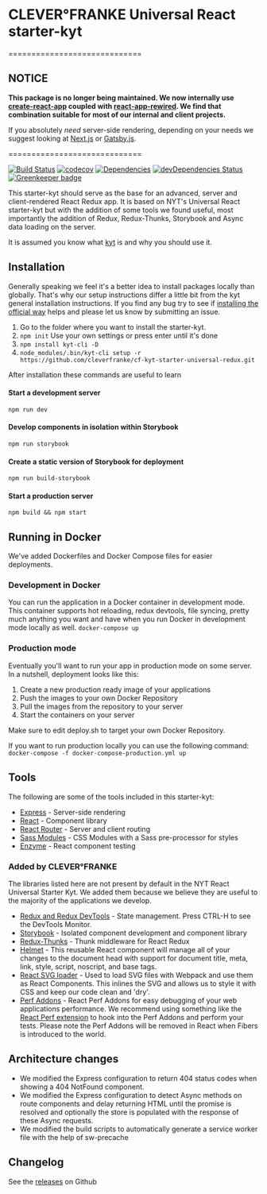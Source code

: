 # CLEVER°FRANKE Universal React starter-kyt

=============================

## NOTICE

**This package is no longer being maintained. We now internally use [create-react-app](https://github.com/facebook/create-react-app) coupled with [react-app-rewired](https://github.com/timarney/react-app-rewired). We find that combination suitable for most of our internal and client projects.**

If you absolutely _need_ server-side rendering, depending on your needs we suggest looking at [Next.js](https://github.com/zeit/next.js/) or [Gatsby.js](https://www.gatsbyjs.org/).

=============================

[![Build Status](https://travis-ci.org/cleverfranke/cf-kyt-starter-universal-redux.svg?branch=master)](https://travis-ci.org/cleverfranke/cf-kyt-starter-universal-redux) [![codecov](https://codecov.io/gh/cleverfranke/cf-kyt-starter-universal-redux/branch/master/graph/badge.svg)](https://codecov.io/gh/cleverfranke/cf-kyt-starter-universal-redux) [![Dependencies](https://david-dm.org/cleverfranke/cf-kyt-starter-universal-redux.svg)](https://david-dm.org/cleverfranke/cf-kyt-starter-universal-redux) [![devDependencies Status](https://david-dm.org/cleverfranke/cf-kyt-starter-universal-redux/dev-status.svg)](https://david-dm.org/cleverfranke/cf-kyt-starter-universal-redux?type=dev)
[![Greenkeeper badge](https://badges.greenkeeper.io/cleverfranke/cf-kyt-starter-universal-redux.svg)](https://greenkeeper.io/)

This starter-kyt should serve as the base for an advanced, server and client-rendered React Redux app. It is based on NYT's Universal React starter-kyt but with the addition of some tools we found useful, most importantly the addition of Redux, Redux-Thunks, Storybook and Async data loading on the server.

It is assumed you know what [kyt](https://github.com/NYTimes/kyt) is and why you should use it.

## Installation

Generally speaking we feel it's a better idea to install packages locally than globally. That's why our setup instructions differ a little bit from the kyt general installation instructions. If you find any bug try to see if [installing the official way](https://github.com/NYTimes/kyt#quick-start) helps and please let us know by submitting an issue.

1.  Go to the folder where you want to install the starter-kyt.
2.  `npm init`
    Use your own settings or press enter until it's done
3.  `npm install kyt-cli -D`
4.  `node_modules/.bin/kyt-cli setup -r https://github.com/cleverfranke/cf-kyt-starter-universal-redux.git`

After installation these commands are useful to learn

#### Start a development server

`npm run dev`

#### Develop components in isolation within Storybook

`npm run storybook`

#### Create a static version of Storybook for deployment

`npm run build-storybook`

#### Start a production server

`npm build && npm start`

## Running in Docker

We've added Dockerfiles and Docker Compose files for easier deployments.

### Development in Docker

You can run the application in a Docker container in development mode. This container supports hot reloading, redux devtools, file syncing, pretty much anything you want and have when you run Docker in development mode locally as well.
`docker-compose up`

### Production mode

Eventually you'll want to run your app in production mode on some server.
In a nutshell, deployment looks like this:

1.  Create a new production ready image of your applications
2.  Push the images to your own Docker Repository
3.  Pull the images from the repository to your server
4.  Start the containers on your server

Make sure to edit deploy.sh to target your own Docker Repository.

If you want to run production locally you can use the following command:
`docker-compose -f docker-compose-production.yml up`

## Tools

The following are some of the tools included in this starter-kyt:

- [Express](https://expressjs.com/) - Server-side rendering
- [React](https://facebook.github.io/react/) - Component library
- [React Router](https://github.com/reactjs/react-router) - Server and client routing
- [Sass Modules](https://github.com/css-modules/css-modules) - CSS Modules with a Sass pre-processor for styles
- [Enzyme](https://github.com/airbnb/enzyme) - React component testing

### Added by CLEVER°FRANKE

The libraries listed here are not present by default in the NYT React Universal Starter Kyt. We added them because we believe they are useful to the majority of the applications we develop.

- [Redux and Redux DevTools](https://github.com/reactjs/redux) - State management. Press CTRL-H to see the DevTools Monitor.
- [Storybook](https://getstorybook.io/) - Isolated component development and component library
- [Redux-Thunks](https://github.com/gaearon/redux-thunk) - Thunk middleware for React Redux
- [Helmet](https://github.com/nfl/react-helmet) - This reusable React component will manage all of your changes to the document head with support for document title, meta, link, style, script, noscript, and base tags.
- [React SVG loader](https://github.com/boopathi/react-svg-loader) - Used to load SVG files with Webpack and use them as React Components. This inlines the SVG and allows us to style it with CSS and keep our code clean and 'dry'.
- [Perf Addons](https://www.npmjs.com/package/react-addons-perf) - React Perf Addons for easy debugging of your web applications performance. We recommend using something like the [React Perf extension](https://chrome.google.com/webstore/detail/react-perf/hacmcodfllhbnekmghgdlplbdnahmhmm) to hook into the Perf Addons and perform your tests. Please note the Perf Addons will be removed in React when Fibers is introduced to the world.

## Architecture changes

- We modified the Express configuration to return 404 status codes when showing a 404 NotFound component.
- We modified the Express configuration to detect Async methods on route components and delay returning HTML until the promise is resolved and optionally the store is populated with the response of these Async requests.
- We modified the build scripts to automatically generate a service worker file with the help of sw-precache

## Changelog

See the [releases](https://github.com/cleverfranke/cf-kyt-starter-universal-redux/releases) on Github
